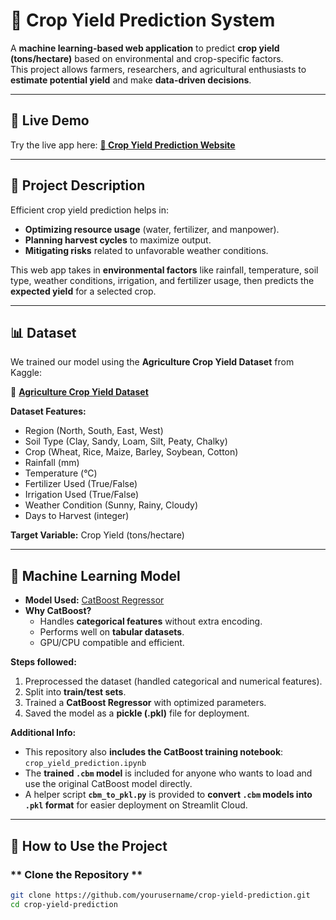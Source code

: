 # 🌾 Crop Yield Prediction System

A **machine learning-based web application** to predict **crop yield (tons/hectare)** based on environmental and crop-specific factors.  
This project allows farmers, researchers, and agricultural enthusiasts to **estimate potential yield** and make **data-driven decisions**.

---

## 🔗 Live Demo
Try the live app here: **[🌱 Crop Yield Prediction Website](https://crop-yield-prediction-jjyapppp2ytilbpmenuu9tsz.streamlit.app/)**

---

## 📖 Project Description
Efficient crop yield prediction helps in:

- **Optimizing resource usage** (water, fertilizer, and manpower).  
- **Planning harvest cycles** to maximize output.  
- **Mitigating risks** related to unfavorable weather conditions.  

This web app takes in **environmental factors** like rainfall, temperature, soil type, weather conditions, irrigation, and fertilizer usage, then predicts the **expected yield** for a selected crop.

---

## 📊 Dataset
We trained our model using the **Agriculture Crop Yield Dataset** from Kaggle:

🔗 **[Agriculture Crop Yield Dataset](https://www.kaggle.com/datasets/samuelotiattakorah/agriculture-crop-yield)**

**Dataset Features:**
- Region (North, South, East, West)
- Soil Type (Clay, Sandy, Loam, Silt, Peaty, Chalky)
- Crop (Wheat, Rice, Maize, Barley, Soybean, Cotton)
- Rainfall (mm)
- Temperature (°C)
- Fertilizer Used (True/False)
- Irrigation Used (True/False)
- Weather Condition (Sunny, Rainy, Cloudy)
- Days to Harvest (integer)

**Target Variable:** Crop Yield (tons/hectare)

---

## 🤖 Machine Learning Model

- **Model Used:** [CatBoost Regressor](https://catboost.ai/)  
- **Why CatBoost?**
  - Handles **categorical features** without extra encoding.
  - Performs well on **tabular datasets**.
  - GPU/CPU compatible and efficient.  

**Steps followed:**
1. Preprocessed the dataset (handled categorical and numerical features).  
2. Split into **train/test sets**.  
3. Trained a **CatBoost Regressor** with optimized parameters.  
4. Saved the model as a **pickle (.pkl)** file for deployment.  

**Additional Info:**
- This repository also **includes the CatBoost training notebook**: `crop_yield_prediction.ipynb`  
- The **trained `.cbm` model** is included for anyone who wants to load and use the original CatBoost model directly.  
- A helper script **`cbm_to_pkl.py`** is provided to **convert `.cbm` models into `.pkl` format** for easier deployment on Streamlit Cloud.

---

## 🚀 How to Use the Project

### ** Clone the Repository **
```bash
git clone https://github.com/yourusername/crop-yield-prediction.git
cd crop-yield-prediction
